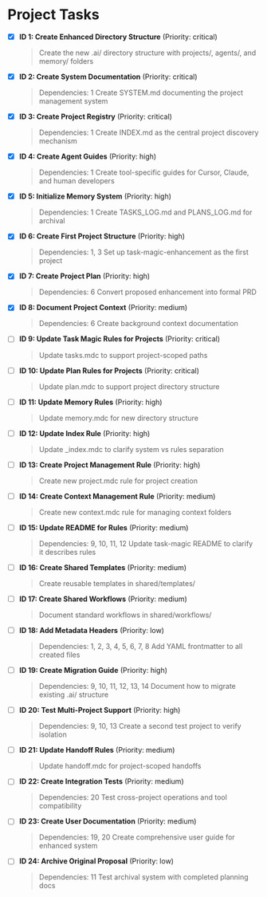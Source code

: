 # Project Tasks

- [x] **ID 1: Create Enhanced Directory Structure** (Priority: critical)

  > Create the new .ai/ directory structure with projects/, agents/, and memory/ folders

- [x] **ID 2: Create System Documentation** (Priority: critical)

  > Dependencies: 1
  > Create SYSTEM.md documenting the project management system

- [x] **ID 3: Create Project Registry** (Priority: critical)

  > Dependencies: 1
  > Create INDEX.md as the central project discovery mechanism

- [x] **ID 4: Create Agent Guides** (Priority: high)

  > Dependencies: 1
  > Create tool-specific guides for Cursor, Claude, and human developers

- [x] **ID 5: Initialize Memory System** (Priority: high)

  > Dependencies: 1
  > Create TASKS_LOG.md and PLANS_LOG.md for archival

- [x] **ID 6: Create First Project Structure** (Priority: high)

  > Dependencies: 1, 3
  > Set up task-magic-enhancement as the first project

- [x] **ID 7: Create Project Plan** (Priority: high)

  > Dependencies: 6
  > Convert proposed enhancement into formal PRD

- [x] **ID 8: Document Project Context** (Priority: medium)

  > Dependencies: 6
  > Create background context documentation

- [ ] **ID 9: Update Task Magic Rules for Projects** (Priority: critical)

  > Update tasks.mdc to support project-scoped paths

- [ ] **ID 10: Update Plan Rules for Projects** (Priority: critical)

  > Update plan.mdc to support project directory structure

- [ ] **ID 11: Update Memory Rules** (Priority: high)

  > Update memory.mdc for new directory structure

- [ ] **ID 12: Update Index Rule** (Priority: high)

  > Update \_index.mdc to clarify system vs rules separation

- [ ] **ID 13: Create Project Management Rule** (Priority: high)

  > Create new project.mdc rule for project creation

- [ ] **ID 14: Create Context Management Rule** (Priority: medium)

  > Create new context.mdc rule for managing context folders

- [ ] **ID 15: Update README for Rules** (Priority: medium)

  > Dependencies: 9, 10, 11, 12
  > Update task-magic README to clarify it describes rules

- [ ] **ID 16: Create Shared Templates** (Priority: medium)

  > Create reusable templates in shared/templates/

- [ ] **ID 17: Create Shared Workflows** (Priority: medium)

  > Document standard workflows in shared/workflows/

- [ ] **ID 18: Add Metadata Headers** (Priority: low)

  > Dependencies: 1, 2, 3, 4, 5, 6, 7, 8
  > Add YAML frontmatter to all created files

- [ ] **ID 19: Create Migration Guide** (Priority: high)

  > Dependencies: 9, 10, 11, 12, 13, 14
  > Document how to migrate existing .ai/ structure

- [ ] **ID 20: Test Multi-Project Support** (Priority: high)

  > Dependencies: 9, 10, 13
  > Create a second test project to verify isolation

- [ ] **ID 21: Update Handoff Rules** (Priority: medium)

  > Update handoff.mdc for project-scoped handoffs

- [ ] **ID 22: Create Integration Tests** (Priority: medium)

  > Dependencies: 20
  > Test cross-project operations and tool compatibility

- [ ] **ID 23: Create User Documentation** (Priority: medium)

  > Dependencies: 19, 20
  > Create comprehensive user guide for enhanced system

- [ ] **ID 24: Archive Original Proposal** (Priority: low)
  > Dependencies: 11
  > Test archival system with completed planning docs
